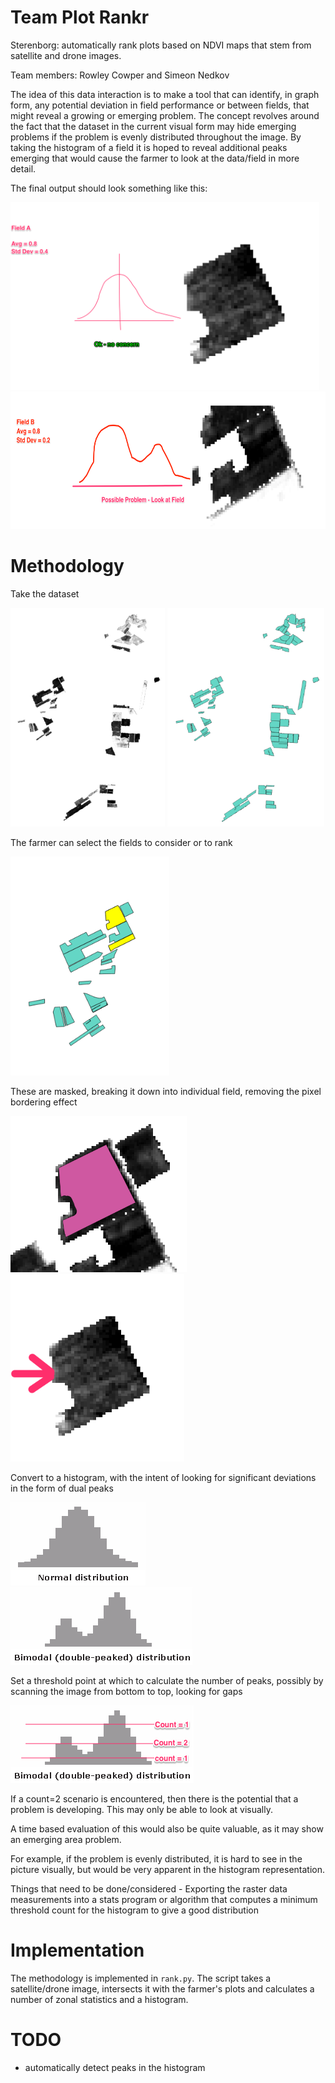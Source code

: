 # Team Plot Rankr
Sterenborg: automatically rank plots based on NDVI maps that stem from satellite and drone images.

Team members: Rowley Cowper and Simeon Nedkov

The idea of this data interaction is to make a tool that can identify, in graph form, any potential deviation in field performance or between fields, that might reveal a growing or emerging problem. The concept revolves around the fact that the dataset in the current visual form may hide emerging problems if the problem is evenly distributed throughout the image. By taking the histogram of a field it is hoped to reveal additional peaks emerging that would cause the farmer to look at the data/field in more detail.

The final output should look something like this:

<img src="https://raw.githubusercontent.com/FarmHackNL/plot-rankr/master/documentation/images/01%20-%20Field%20A.jpg" height="300px">

<img src="https://raw.githubusercontent.com/FarmHackNL/plot-rankr/master/documentation/images/02%20-%20Field%20B.jpg" height="220px">

# Methodology

Take the dataset

<img src="https://raw.githubusercontent.com/FarmHackNL/plot-rankr/master/documentation/images/03%20-%20Fields%20Rast.jpg" height="350px">

<img src="https://raw.githubusercontent.com/FarmHackNL/plot-rankr/master/documentation/images/04%20-%20Fields%20Vect.jpg" height="350px">

The farmer can select the fields to consider or to rank

<img src="https://raw.githubusercontent.com/FarmHackNL/plot-rankr/master/documentation/images/05%20-%20Field%20Select.jpg" height="350px">

These are masked, breaking it down into individual field, removing the pixel bordering effect

<img src="https://raw.githubusercontent.com/FarmHackNL/plot-rankr/master/documentation/images/06%20-%20Field%20Select%202.jpg" height="250px">

<img src="https://raw.githubusercontent.com/FarmHackNL/plot-rankr/master/documentation/images/07%20-%20Field%20Select%203.jpg" height="300px">

Convert to a histogram, with the intent of looking for significant deviations in the form of dual peaks

![](https://raw.githubusercontent.com/FarmHackNL/plot-rankr/master/documentation/images/08%20-%20Normal%20Distribution.jpg)
![](https://raw.githubusercontent.com/FarmHackNL/plot-rankr/master/documentation/images/09%20-Bimodal.jpg)

Set a threshold point at which to calculate the number of peaks, possibly by scanning the image from bottom to top, looking for gaps

![](https://raw.githubusercontent.com/FarmHackNL/plot-rankr/master/documentation/images/10%20-%20Threshold%20distribution.jpg)

If a count=2 scenario is encountered, then there is the potential that a problem is developing. This may only be able to look at visually.

A time based evaluation of this would also be quite valuable, as it may show an emerging area problem.

For example, if the problem is evenly distributed, it is hard to see in the picture visually, but would be very apparent in the histogram representation.

Things that need to be done/considered - Exporting the raster data measurements into a stats program or algorithm that computes a minimum threshold count for the histogram to give a good distribution

# Implementation

The methodology is implemented in `rank.py`. The script takes a satellite/drone image, intersects it with the farmer's plots
and calculates a number of zonal statistics and a histogram.

# TODO

- automatically detect peaks in the histogram
